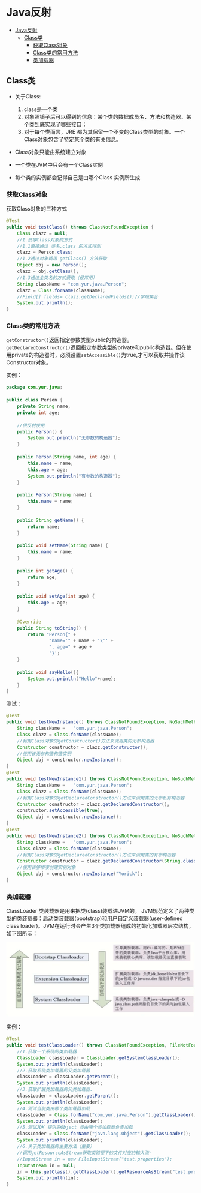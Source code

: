 # Java反射

- [Java反射](#java反射)
  - [Class类](#class类)
    - [获取Class对象](#获取class对象)
    - [Class类的常用方法](#class类的常用方法)
    - [类加载器](#类加载器)

## Class类

- 关于Class:
  1. class是一个类
  2. 对象照镜子后可以得到的信息：某个类的数据成员名、方法和构造器、某个类到底实现了哪些接口；
  3. 对于每个类而言，JRE 都为其保留一个不变的Class类型的对象。一个Class对象包含了特定某个类的有关信息。 

- Class对象只能由系统建立对象
- 一个类在JVM中只会有一个Class实例
- 每个类的实例都会记得自己是由哪个Class 实例所生成
### 获取Class对象
获取Class对象的三种方式
```java
@Test
public void testClass() throws ClassNotFoundException {
    Class clazz = null;
    //1.获取Class对象的方式
    //1.1直接通过 类名.class 的方式得到
    clazz = Person.class;
    //1.2通过对象调用 getClass() 方法获取
    Object obj = new Person();
    clazz = obj.getClass();
    //1.3通过全类名的方式获取（最常用）
    String className = "com.yur.java.Person";
    clazz = Class.forName(className);
    //Field[] fields= clazz.getDeclaredFields();//字段集合
    System.out.println();
}
```
### Class类的常用方法

`getConstructor()`返回指定参数类型public的构造器。
`getDeclaredConstructor()`返回指定参数类型的private和public构造器。但在使用private的构造器时，必须设置`setAccessible()`为true,才可以获取并操作该Constructor对象。

实例：
```java
package com.yur.java;

public class Person {
    private String name;
    private int age;

    //供反射使用
    public Person() {
        System.out.println("无参数的构造器");
    }

    public Person(String name, int age) {
        this.name = name;
        this.age = age;
        System.out.println("有参数的构造器");
    }

    public Person(String name) {
        this.name = name;
    }

    public String getName() {
        return name;
    }

    public void setName(String name) {
        this.name = name;
    }

    public int getAge() {
        return age;
    }

    public void setAge(int age) {
        this.age = age;
    }

    @Override
    public String toString() {
        return "Person{" +
                "name='" + name + '\'' +
                ", age=" + age +
                '}';
    }

    public void sayHello(){
        System.out.println("Hello"+name);
    }
}
```
测试：
```java
@Test
public void testNewInstance() throws ClassNotFoundException, NoSuchMethodException, InvocationTargetException, InstantiationException, IllegalAccessException {
    String className =   "com.yur.java.Person";
    Class clazz = Class.forName(className);
    //利用Class对象的getConstructor()方法来调用类的无参构造器
    Constructor constructor = clazz.getConstructor();
    //使用该无参构造构造实例
    Object obj = constructor.newInstance();
}
@Test
public void testNewInstance1() throws ClassNotFoundException, NoSuchMethodException, InvocationTargetException, InstantiationException, IllegalAccessException {
    String className =   "com.yur.java.Person";
    Class clazz = Class.forName(className);
    //利用Class对象的getDeclaredConstructor()方法来调用类的无参私有构造器
    Constructor constructor = clazz.getDeclaredConstructor();
    constructor.setAccessible(true);
    Object obj = constructor.newInstance();
}
@Test
public void testNewInstance2() throws ClassNotFoundException, NoSuchMethodException, InvocationTargetException, InstantiationException, IllegalAccessException {
    String className =   "com.yur.java.Person";
    Class clazz = Class.forName(className);
    //利用Class对象的getDeclaredConstructor()方法来调用类的有参构造器
    Constructor constructor = clazz.getDeclaredConstructor(String.class);
    //使用该够惨凄创建实例对象
    Object obj = constructor.newInstance("Yorick");
}
```
### 类加载器

ClassLoader
类装载器是用来把类(class)装载进JVM的。
JVM规范定义了两种类型的类装载器：启动类装载器(bootstrap)和用户自定义装载器(user-defined class loader)。JVM在运行时会产生3个类加载器组成的初始化加载器层次结构，如下图所示：

![classLoader](./Image/classLoader.png)

实例：

```java
@Test
public void testClassLoader() throws ClassNotFoundException, FileNotFoundException {
    //1.获取一个系统的类加载器
    ClassLoader classLoader = ClassLoader.getSystemClassLoader();
    System.out.println(classLoader);
    //2.获取系统类加载器的父类加载器
    classLoader = classLoader.getParent();
    System.out.println(classLoader);
    //3.获取扩展类加载器的父类加载器.
    classLoader = classLoader.getParent();
    System.out.println(classLoader);
    //4.测试当前类由哪个类加载器加载
    classLoader = Class.forName("com.yur.java.Person").getClassLoader();
    System.out.println(classLoader);
    //5.测试JDK 提供的Object 类由哪个类加载器负责加载
    classLoader = Class.forName("java.lang.Object").getClassLoader();
    System.out.println(classLoader);
    //6.关于类加载器的主要方法（重要）
    //调用getResourceAsStream获取类路径下的文件对应的输入流·
    //InputStream in = new FileInputStream("test.properties");
    InputStream in = null;
    in = this.getClass().getClassLoader().getResourceAsStream("test.properties");
    System.out.println(in);
}
```